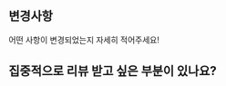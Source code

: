 <!-- 이 PR이 BREAKING_CHANGE를 포함하고 있다면 반드시 명시해주세요! -->
<!-- PR 타이틀을 "feat(Tooltip): ~~를 변경한 PR" 처럼 Conventional Commit 포맷으로 맞춰주세요! -->

## 변경사항
어떤 사항이 변경되었는지 자세히 적어주세요!

<!-- 
ex.
### Tooltip
- 엘리먼트 포지션을 루트 기반으로 계산하도록 수정
### Skeleton
- 그라데이션 애니메이션 렌더 시 Repaint 없도록 수정
-->

## 집중적으로 리뷰 받고 싶은 부분이 있나요?
